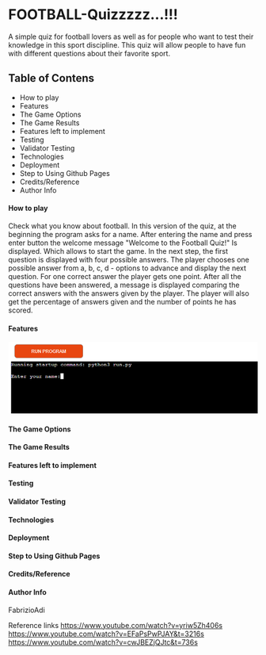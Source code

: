 # FOOTBALL-Quizzzzz...!!!
A simple quiz for football lovers as well as for people who want to test their knowledge in this sport discipline. This quiz will allow people to have fun with different questions about their favorite sport.

## Table of Contens
* How to play
* Features
* The Game Options
* The Game Results
* Features left to implement
* Testing
* Validator Testing
* Technologies
* Deployment
* Step to Using Github Pages
* Credits/Reference
* Author Info

#### How to play
Check what you know about football.
In this version of the quiz, at the beginning the program asks for a name. After entering the name and press enter button the welcome message "Welcome to the Football Quiz!" Is displayed. Which allows to start the game.
In the next step, the first question is displayed with four possible answers.
The player chooses one possible answer from a, b, c, d - options to advance and display the next question.
For one correct answer the player gets one point.
After all the questions have been answered, a message is displayed comparing the correct answers with the answers given by the player.
The player will also get the percentage of answers given and the number of points he has scored.

#### Features

![](images/image1.png)

#### The Game Options

#### The Game Results

#### Features left to implement

#### Testing

#### Validator Testing

#### Technologies

#### Deployment

#### Step to Using Github Pages

#### Credits/Reference

#### Author Info
FabrizioAdi


Reference links
https://www.youtube.com/watch?v=yriw5Zh406s
https://www.youtube.com/watch?v=EFaPsPwPJAY&t=3216s
https://www.youtube.com/watch?v=cwJBEZjQJtc&t=736s